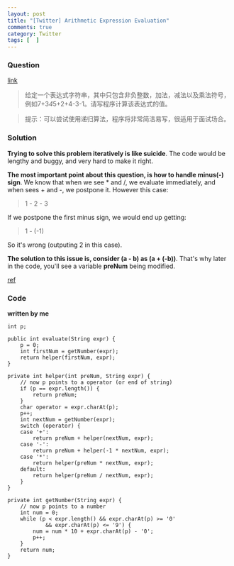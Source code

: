 ```yaml
---
layout: post
title: "[Twitter] Arithmetic Expression Evaluation"
comments: true
category: Twitter
tags: [  ]
---
```


### Question 

[link](http://www.itint5.com/oj/#26)

> 给定一个表达式字符串，其中只包含非负整数，加法，减法以及乘法符号，例如7+3*4*5+2+4-3-1。请写程序计算该表达式的值。

> 提示：可以尝试使用递归算法，程序将非常简洁易写，很适用于面试场合。

### Solution

__Trying to solve this problem iteratively is like suicide__. The code would be lengthy and buggy, and very hard to make it right. 

__The most important point about this question, is how to handle minus(-) sign__. We know that when we see * and /, we evaluate immediately, and when sees + and -, we postpone it. However this case: 

> 1 - 2 - 3

If we postpone the first minus sign, we would end up getting: 

> 1 - (-1)

So it's wrong (outputing 2 in this case). 

__The solution to this issue is, consider (a - b) as (a + (-b))__. That's why later in the code, you'll see a variable __preNum__ being modified. 

[ref](http://www.itint5.com/discuss/50/case%E9%87%8C%E9%9D%A2%E6%9C%89%E4%B8%80%E4%B8%AA%E5%B8%A6%E8%B4%9F%E6%95%B4%E6%95%B0%E7%9A%84%EF%BC%8C%E5%B9%B6%E6%B1%82%E9%80%92%E5%BD%92%E5%AE%9E%E7%8E%B0)

### Code

__written by me__

	int p;

	public int evaluate(String expr) {
		p = 0;
		int firstNum = getNumber(expr);
		return helper(firstNum, expr);
	}

	private int helper(int preNum, String expr) {
		// now p points to a operator (or end of string)
		if (p == expr.length()) {
			return preNum;
		}
		char operator = expr.charAt(p);
		p++;
		int nextNum = getNumber(expr);
		switch (operator) {
		case '+':
			return preNum + helper(nextNum, expr);
		case '-':
			return preNum + helper(-1 * nextNum, expr);
		case '*':
			return helper(preNum * nextNum, expr);
		default:
			return helper(preNum / nextNum, expr);
		}
	}

	private int getNumber(String expr) {
		// now p points to a number
		int num = 0;
		while (p < expr.length() && expr.charAt(p) >= '0'
				&& expr.charAt(p) <= '9') {
			num = num * 10 + expr.charAt(p) - '0';
			p++;
		}
		return num;
	}
